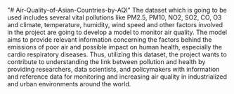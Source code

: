 "# Air-Quality-of-Asian-Countries-by-AQI" 
The dataset which is going to be used includes several vital pollutions like PM2.5, PM10, NO2, SO2, CO, 
O3 and climate, temperature, humidity, wind speed and other factors involved in the project are going to 
develop a model to monitor air quality. The model aims to provide relevant information concerning the 
factors behind the emissions of poor air and possible impact on human health, especially the cardio
respiratory diseases. Thus, utilizing this dataset, the project wants to contribute to understanding the link 
between pollution and health by providing researchers, data scientists, and policymakers with information 
and reference data for monitoring and increasing air quality in industrialized and urban environments 
around the world. 

